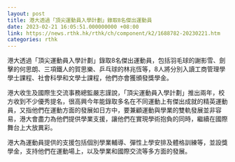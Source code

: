 ```yaml
---
layout: post
title: 港大透過「頂尖運動員入學計劃」錄取8名傑出運動員
date: 2023-02-21 16:05:51.000000000 +08:00
link: https://news.rthk.hk/rthk/ch/component/k2/1688782-20230221.htm
categories: rthk
---
```


港大透過「頂尖運動員入學計劃」錄取8名傑出運動員，包括羽毛球的謝影雪、劍擊的何思朗、三項鐵人的賀思樂、乒乓球的林兆恆等，8人將分別入讀工商管理學學士課程、社會科學和文學士課程，他們亦會獲頒發獎學金。

港大收生及國際生交流事務總監嚴志謹說，「頂尖運動員入學計劃」推出兩年，校方收到不少優秀提名，很高興今年能錄取多名在不同運動上有傑出成就的精英運動員，又指他們在運動方面的發展如日方中，要兼顧運動與學業的雙軌發展並非容易，港大會盡力為他們提供學業支援，讓他們在實現學術抱負的同時，繼續在國際舞台上大放異彩。

港大為運動員提供的支援包括個別學業輔導、彈性上學安排及體格訓練等，並設獎學金，支持他們在運動場上，以及學業和國際交流等多方面的發展。
